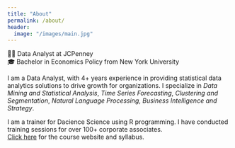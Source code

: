 ```yaml
---
title: "About"
permalink: /about/
header:
  image: "/images/main.jpg"
---
```


:woman_technologist: Data Analyst at JCPenney  
:mortar_board: Bachelor in Economics Policy from New York University

I am a Data Analyst, with 4+ years experience in providing statistical data analytics solutions to drive growth for organizations. I specialize in *Data Mining and Statistical Analysis*, *Time Series Forecasting*, *Clustering and Segmentation*, *Natural Language Processing*, *Business Intelligence and Strategy*.

I am a trainer for Dacience Science using R programming. I have conducted training sessions for over 100+ corporate associates.  
[Click here](https://cbatra9.github.io/R-Foundations-and-Intermediate-Resources) for the course website and syllabus.
